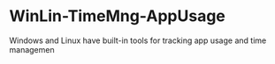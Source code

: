 # WinLin-TimeMng-AppUsage
Windows and Linux have built-in tools for tracking app usage and time managemen
